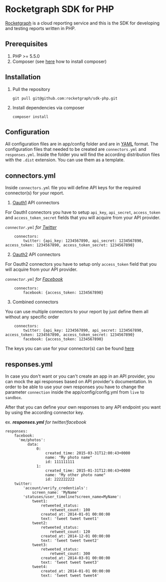 Rocketgraph SDK for PHP
=======

[Rocketgraph][1] is a cloud reporting service and this is the SDK for developing and testing reports written in PHP.

Prerequisites
-----------------

1. PHP >= 5.5.0
2. Composer (see [here][2] how to install composer)

Installation
--------------

1. Pull the repository

    `git pull git@github.com:rocketgraph/sdk-php.git`

2. Install dependencies via composer

    `composer install`

Configuration
------------------

All configuration files are in app/config folder and are in [YAML][3] format. The configuration files that needed to be created are `connectors.yml` and `responses.yml`. Inside the folder you will find the according distribution files with the `.dist` extension. You can use them as a template.

connectors.yml
---------------
Inside `connectors.yml` file you will define API keys for the required connector(s) for your report.

1. [Oauth1][4] API connectors

 For Oauth1 connectors you have to setup `api_key`, `api_secret`, `access_token` and `access_token_secret` fields that you will acquire from your API provider.

 *`connector.yml` for [Twitter][5]*
    
        connectors:
            twitter: {api_key: 1234567890, api_secret: 1234567890, access_token: 1234567890, access_token_secret: 1234567890} 

2. [Oauth2][6] API connectors

 For Oauth2 connectors you have to setup only `access_token` field that you will acquire from your API provider.

 *`connector.yml` for [Facebook][7]*
    
        connectors:
            facebook: {access_token: 1234567890} 

3. Combined connectors

 You can use multiple connectors to your report by just define them all without any specific order

        connectors:
            twitter: {api_key: 1234567890, api_secret: 1234567890, access_token: 1234567890, access_token_secret: 1234567890} 
            facebook: {access_token: 1234567890} 

The keys you can use for your connector(s) can be found [here][8]

responses.yml
-------------------

In case you don't want or you can't create an app in an API provider, you can mock the api responses based on API provider's documentation. In order to be able to use your own responses you have to change the parameter `connection` inside the app/config/config.yml from `live` to `sandbox`.

After that you can define your own responses to any API endpoint you want by using the according connector key.

ex. ***responses.yml** for twitter/facebook*

    responses:
        facebook:
          'me/photos':
              data:
                  0:
                      created_time: 2015-03-31T12:00:43+0000
                      name: "My photo name"
                      id: 111111111
                  1:
                      created_time: 2015-01-31T12:00:43+0000
                      name: "My other photo name"
                      id: 222222222
        twitter:
            'account/verify_credentials':
                screen_name: 'MyName'
            'statuses/user_timeline?screen_name=MyName':
                tweet1:
                    retweeted_status:
                        retweet_count: 100
                    created_at: 2014-01-01 00:00:00
                    text: 'tweet tweet tweet1'
                tweet2:
                    retweeted_status:
                        retweet_count: 120
                    created_at: 2014-12-01 00:00:00
                    text: 'tweet tweet tweet2'
                tweet3:
                    retweeted_status:
                        retweet_count: 300
                    created_at: 2014-03-01 00:00:00
                    text: 'tweet tweet tweet3'
                tweet4:
                    created_at: 2014-01-01 00:00:00
                    text: 'tweet tweet tweet4'


[1]: https://rocketgraph.com
[2]: https://getcomposer.org/doc/00-intro.md
[3]: http://yaml.org/
[4]: https://tools.ietf.org/html/rfc5849
[5]: https://apps.twitter.com/
[6]: http://tools.ietf.org/html/rfc6749
[7]: https://developers.facebook.com/
[8]: CONNECTORS.md